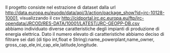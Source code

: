 
Il progetto consiste nel estrazione di dataset dalla url   http://data.europa.eu/euodp/data/api/3/action/package_show?id=jrc-10128-10001,
 visualizzando il csv   http://cidportal.jrc.ec.europa.eu/ftp/jrc-opendata/JRCOD/RES-DATA/10001/LATEST/JRC-GEOPP-DB.csv   
 abbiamo individuato diverse caratteristiche degli impianti di produzione di energia elettrica. 
 Dato il numero elevato di caratteristiche abbiamo deciso di filtrare sei dati (di tipo int,float e String):name_powerplant,name_owner,
 gross_cap_ele,ini_cap_ele,latitude,longitude.

